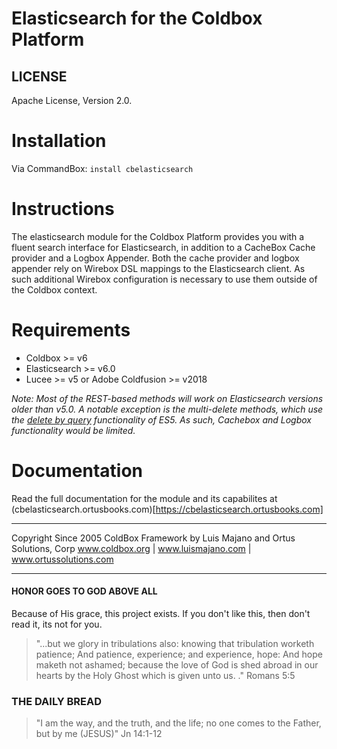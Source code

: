 # Elasticsearch for the Coldbox Platform



## LICENSE
Apache License, Version 2.0.


Installation
============

Via CommandBox:  `install cbelasticsearch`


Instructions
============


The elasticsearch module for the Coldbox Platform provides you with a fluent search interface for Elasticsearch, in addition to a CacheBox Cache provider and a Logbox Appender. Both the cache provider and logbox appender rely on Wirebox DSL mappings to the Elasticsearch client. As such additional Wirebox configuration is necessary to use them outside of the Coldbox context.


Requirements
============

* Coldbox >= v6
* Elasticsearch  >= v6.0
* Lucee >= v5 or Adobe Coldfusion >= v2018

_Note:  Most of the REST-based methods will work on Elasticsearch versions older than v5.0. A notable exception is the multi-delete methods, which use the [delete by query](https://www.elastic.co/guide/en/elasticsearch/reference/5.4/docs-delete-by-query.html) functionality of ES5. As such, Cachebox and Logbox functionality would be limited._

Documentation
=============

Read the full documentation for the module and its capabilites at (cbelasticsearch.ortusbooks.com)[https://cbelasticsearch.ortusbooks.com]



********************************************************************************
Copyright Since 2005 ColdBox Framework by Luis Majano and Ortus Solutions, Corp
www.coldbox.org | www.luismajano.com | www.ortussolutions.com
********************************************************************************
#### HONOR GOES TO GOD ABOVE ALL
Because of His grace, this project exists. If you don't like this, then don't read it, its not for you.

>"...but we glory in tribulations also: knowing that tribulation worketh patience; And patience, experience; and experience, hope:
And hope maketh not ashamed; because the love of God is shed abroad in our hearts by the Holy Ghost which is given unto us. ." Romans 5:5

### THE DAILY BREAD
 > "I am the way, and the truth, and the life; no one comes to the Father, but by me (JESUS)" Jn 14:1-12
